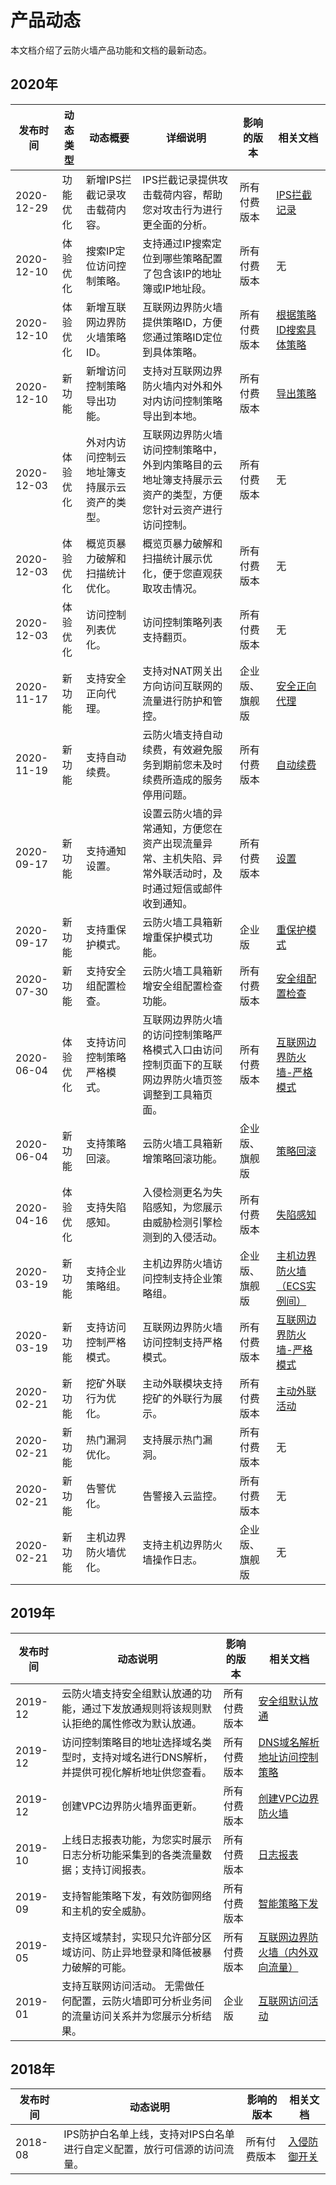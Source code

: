 # 产品动态

本文档介绍了云防火墙产品功能和文档的最新动态。

## 2020年

|发布时间|动态类型|动态概要|详细说明|影响的版本|相关文档|
|----|----|----|----|-----|----|
|2020-12-29|功能优化|新增IPS拦截记录攻击载荷内容。|IPS拦截记录提供攻击载荷内容，帮助您对攻击行为进行更全面的分析。|所有付费版本|[IPS拦截记录](/intl.zh-CN/网络流量分析/IPS拦截记录.md)|
|2020-12-10|体验优化|搜索IP定位访问控制策略。|支持通过IP搜索定位到哪些策略配置了包含该IP的地址簿或IP地址段。|所有付费版本|无|
|2020-12-10|体验优化|新增互联网边界防火墙策略ID。|互联网边界防火墙提供策略ID，方便您通过策略ID定位到具体策略。|所有付费版本|[根据策略ID搜索具体策略](/intl.zh-CN/访问控制/互联网边界防火墙（内外双向流量）.mdsection_nsl_yli_zb2)|
|2020-12-10|新功能|新增访问控制策略导出功能。|支持对互联网边界防火墙内对外和外对内访问控制策略导出到本地。|所有付费版本|[导出策略](/intl.zh-CN/访问控制/互联网边界防火墙（内外双向流量）.md)|
|2020-12-03|体验优化|外对内访问控制云地址簿支持展示云资产的类型。|互联网边界防火墙访问控制策略中，外到内策略目的云地址簿支持展示云资产的类型，方便您针对云资产进行访问控制。|所有付费版本|无|
|2020-12-03|体验优化|概览页暴力破解和扫描统计优化。|概览页暴力破解和扫描统计展示优化，便于您直观获取攻击情况。|所有付费版本|无|
|2020-12-03|体验优化|访问控制列表优化。|访问控制策略列表支持翻页。|所有付费版本|无|
|2020-11-17|新功能|支持安全正向代理。|支持对NAT网关出方向访问互联网的流量进行防护和管控。|企业版、旗舰版|[安全正向代理]()|
|2020-11-19|新功能|支持自动续费。|云防火墙支持自动续费，有效避免服务到期前您未及时续费所造成的服务停用问题。|所有付费版本|[自动续费](/intl.zh-CN/计费与开通服务/续费与升级.md)|
|2020-09-17|新功能|支持通知设置。|设置云防火墙的异常通知，方便您在资产出现流量异常、主机失陷、异常外联活动时，及时通过短信或邮件收到通知。|所有付费版本|[设置](/intl.zh-CN/.md)|
|2020-09-17|新功能|支持重保护模式。|云防火墙工具箱新增重保护模式功能。|企业版|[重保护模式]()|
|2020-07-30|新功能|支持安全组配置检查。|云防火墙工具箱新增安全组配置检查功能。|所有付费版本|[安全组配置检查](/intl.zh-CN/工具箱/安全组配置检查.md)|
|2020-06-04|体验优化|支持访问控制策略严格模式。|互联网边界防火墙的访问控制策略严格模式入口由访问控制页面下的互联网边界防火墙页签调整到工具箱页面。|所有付费版本|[互联网边界防火墙-严格模式](/intl.zh-CN/工具箱/互联网边界防火墙-严格模式.md)|
|2020-06-04|新功能|支持策略回滚。|云防火墙工具箱新增策略回滚功能。|企业版、旗舰版|[策略回滚](/intl.zh-CN/工具箱/策略回滚.md)|
|2020-04-16|体验优化|支持失陷感知。|入侵检测更名为失陷感知，为您展示由威胁检测引擎检测到的入侵活动。|所有付费版本|[失陷感知](/intl.zh-CN/网络流量分析/失陷感知.md)|
|2020-03-19|新功能|支持企业策略组。|主机边界防火墙访问控制支持企业策略组。|企业版、旗舰版|[主机边界防火墙（ECS实例间）](/intl.zh-CN/访问控制/主机边界防火墙（ECS实例间）.md)|
|2020-03-19|新功能|支持访问控制严格模式。|互联网边界防火墙访问控制支持严格模式。|所有付费版本|[互联网边界防火墙-严格模式](/intl.zh-CN/工具箱/互联网边界防火墙-严格模式.md)|
|2020-02-21|新功能|挖矿外联行为优化。|主动外联模块支持挖矿的外联行为展示。|所有付费版本|[主动外联活动](/intl.zh-CN/网络流量分析/主动外联活动.md)|
|2020-02-21|新功能|热门漏洞优化。|支持展示热门漏洞。|所有付费版本|无|
|2020-02-21|新功能|告警优化。|告警接入云监控。|所有付费版本|无|
|2020-02-21|新功能|主机边界防火墙优化。|支持主机边界防火墙操作日志。|企业版、旗舰版|无|

## 2019年

|发布时间|动态说明|影响的版本|相关文档|
|----|----|-----|----|
|2019-12|云防火墙支持安全组默认放通的功能，通过下发放通规则将该规则默认拒绝的属性修改为默认放通。|所有付费版本|[安全组默认放通](/intl.zh-CN/访问控制/安全组默认放通.md)|
|2019-12|访问控制策略目的地址选择域名类型时，支持对域名进行DNS解析，并提供可视化解析地址供您查看。|所有付费版本|[DNS域名解析地址访问控制策略](/intl.zh-CN/访问控制/DNS域名解析地址访问控制策略.md)|
|2019-12|创建VPC边界防火墙界面更新。|所有付费版本|[创建VPC边界防火墙](/intl.zh-CN/防火墙开关/VPC边界防火墙/创建VPC边界防火墙.md)|
|2019-10|上线日志报表功能，为您实时展示日志分析功能采集到的各类流量数据；支持订阅报表。|所有付费版本|[日志报表](/intl.zh-CN/日志/日志分析/日志报表.md)|
|2019-09|支持智能策略下发，有效防御网络和主机的安全威胁。|所有付费版本|[智能策略下发](/intl.zh-CN/网络流量分析/智能策略下发.md)|
|2019-05|支持区域禁封，实现只允许部分区域访问、防止异地登录和降低被暴力破解的可能。|所有付费版本|[互联网边界防火墙（内外双向流量）](/intl.zh-CN/访问控制/互联网边界防火墙（内外双向流量）.md)|
|2019-01|支持互联网访问活动。 无需做任何配置，云防火墙即可分析业务间的流量访问关系并为您展示分析结果。|企业版|[互联网访问活动](/intl.zh-CN/网络流量分析/互联网访问活动.md)|

## 2018年

|发布时间|动态说明|影响的版本|相关文档|
|----|----|-----|----|
|2018-08|IPS防护白名单上线，支持对IPS白名单进行自定义配置，放行可信源的访问流量。|所有付费版本|[入侵防御开关](/intl.zh-CN/入侵防御/入侵防御开关.md)|

